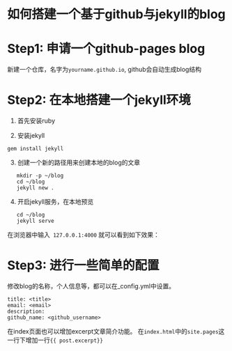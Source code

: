 # 如何搭建一个基于github与jekyll的blog

# Step1: 申请一个github-pages blog

新建一个仓库，名字为`yourname.github.io`, github会自动生成blog结构

# Step2: 在本地搭建一个jekyll环境

1. 首先安装ruby

2. 安装jekyll

```gem install jekyll```

3. 创建一个新的路径用来创建本地的blog的文章

```
   mkdir -p ~/blog 
   cd ~/blog
   jekyll new .

```
4. 开启jekyll服务，在本地预览

```
   cd ~/blog
   jekyll serve

```

在浏览器中输入` 127.0.0.1:4000` 就可以看到如下效果：

[](./jekyll_init.png) 

# Step3: 进行一些简单的配置
修改blog的名称，个人信息等，都可以在_config.yml中设置。
```
title: <title>
email: <email>
description: 
github_name: <github_username>
```

在index页面也可以增加excerpt文章简介功能。
在`index.html`中的`site.pages`这一行下增加一行`{{ post.excerpt}}`
